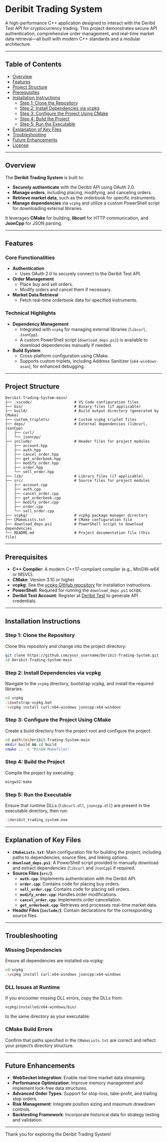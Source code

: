 
# Deribit Trading System

A high-performance C++ application designed to interact with the Deribit Test API for cryptocurrency trading. This project demonstrates secure API authentication, comprehensive order management, and real-time market data retrieval—all built with modern C++ standards and a modular architecture.

---

## Table of Contents

- [Overview](#overview)
- [Features](#features)
- [Project Structure](#project-structure)
- [Prerequisites](#prerequisites)
- [Installation Instructions](#installation-instructions)
  - [Step 1: Clone the Repository](#step-1-clone-the-repository)
  - [Step 2: Install Dependencies via vcpkg](#step-2-install-dependencies-via-vcpkg)
  - [Step 3: Configure the Project Using CMake](#step-3-configure-the-project-using-cmake)
  - [Step 4: Build the Project](#step-4-build-the-project)
  - [Step 5: Run the Executable](#step-5-run-the-executable)
- [Explanation of Key Files](#explanation-of-key-files)
- [Troubleshooting](#troubleshooting)
- [Future Enhancements](#future-enhancements)
- [License](#license)

---

## Overview

The **Deribit Trading System** is built to:

- **Securely authenticate** with the Deribit API using OAuth 2.0.
- **Manage orders**, including placing, modifying, and canceling orders.
- **Retrieve market data**, such as the orderbook for specific instruments.
- **Manage dependencies** via `vcpkg` and utilize a custom PowerShell script for downloading external libraries.

It leverages **CMake** for building, **libcurl** for HTTP communication, and **JsonCpp** for JSON parsing.

---

## Features

### Core Functionalities
- **Authentication**
  - Uses OAuth 2.0 to securely connect to the Deribit Test API.
- **Order Management**
  - Place buy and sell orders.
  - Modify orders and cancel them if necessary.
- **Market Data Retrieval**
  - Fetch real-time orderbook data for specified instruments.

### Technical Highlights
- **Dependency Management**
  - Integrated with `vcpkg` for managing external libraries (`libcurl`, `JsonCpp`).
  - A custom PowerShell script (`download_deps.ps1`) is available to download dependencies manually if needed.
- **Build System**
  - Cross-platform configuration using CMake.
  - Supports custom triplets, including Address Sanitizer (`x64-windows-asan`), for enhanced debugging.

---

## Project Structure

```plaintext
Deribit-Trading-System-main/
├── .vscode/                   # VS Code configuration files
├── bin/                       # Binary files (if applicable)
├── build/                     # Build output directory (generated by CMake)
├── custom_triplets/           # Custom vcpkg triplet files
├── deps/                      # External dependencies (libcurl, JsonCpp)
│   ├── curl/
│   └── jsoncpp/
├── include/                   # Header files for project modules
│   ├── account.hpp
│   ├── auth.hpp
│   ├── cancel_order.hpp
│   ├── get_orderbook.hpp
│   ├── modify_order.hpp
│   ├── order.hpp
│   └── sell_order.hpp
├── lib/                       # Library files (if applicable)
├── src/                       # Source files for project modules
│   ├── account.cpp
│   ├── auth.cpp
│   ├── cancel_order.cpp
│   ├── get_orderbook.cpp
│   ├── modify_order.cpp
│   ├── order.cpp
│   └── sell_order.cpp
├── vcpkg/                     # vcpkg package manager directory
├── CMakeLists.txt             # CMake configuration file
├── download_deps.ps1          # PowerShell script to download dependencies
└── README.md                  # Project documentation file (this file)
```

---

## Prerequisites

- **C++ Compiler**: A modern C++17-compliant compiler (e.g., MinGW-w64 or MSVC).
- **CMake**: Version 3.10 or higher.
- **vcpkg**: See the [vcpkg GitHub repository](https://github.com/microsoft/vcpkg) for installation instructions.
- **PowerShell**: Required for running the `download_deps.ps1` script.
- **Deribit Test Account**: Register at [Deribit Test](https://test.deribit.com) to generate API credentials.

---

## Installation Instructions

### Step 1: Clone the Repository

Clone this repository and change into the project directory:

```bash
git clone https://github.com/your_username/Deribit-Trading-System.git
cd Deribit-Trading-System-main
```

### Step 2: Install Dependencies via vcpkg

Navigate to the `vcpkg` directory, bootstrap vcpkg, and install the required libraries:

```bash
cd vcpkg
.\bootstrap-vcpkg.bat
.\vcpkg install curl:x64-windows jsoncpp:x64-windows
```

### Step 3: Configure the Project Using CMake

Create a build directory from the project root and configure the project:

```bash
cd path\to\Deribit-Trading-System-main
mkdir build && cd build
cmake .. -G "MinGW Makefiles"
```

### Step 4: Build the Project

Compile the project by executing:

```bash
mingw32-make
```

### Step 5: Run the Executable

Ensure that runtime DLLs (`libcurl.dll`, `jsoncpp.dll`) are present in the executable directory, then run:

```bash
.\deribit_trading_system.exe
```

---

## Explanation of Key Files

- **`CMakeLists.txt`**: Main configuration file for building the project, including paths to dependencies, source files, and linking options.
- **`download_deps.ps1`**: A PowerShell script provided to manually download and extract dependencies (`libcurl` and `JsonCpp`) if required.
- **Source Files (`src/`)**:
  - **`auth.cpp`**: Implements authentication with the Deribit API.
  - **`order.cpp`**: Contains code for placing buy orders.
  - **`sell_order.cpp`**: Contains code for placing sell orders.
  - **`modify_order.cpp`**: Handles order modifications.
  - **`cancel_order.cpp`**: Implements order cancellation.
  - **`get_orderbook.cpp`**: Retrieves and processes real-time market data.
- **Header Files (`include/`)**: Contain declarations for the corresponding source files.

---

## Troubleshooting

### Missing Dependencies
Ensure all dependencies are installed via vcpkg:

```bash
cd vcpkg
.\vcpkg install curl:x64-windows jsoncpp:x64-windows
```

### DLL Issues at Runtime
If you encounter missing DLL errors, copy the DLLs from:

```
vcpkg/installed/x64-windows/bin/
```

to the same directory as your executable.

### CMake Build Errors
Confirm that paths specified in the `CMakeLists.txt` are correct and reflect your project’s directory structure.

---

## Future Enhancements

- **WebSocket Integration**: Enable real-time market data streaming.
- **Performance Optimization**: Improve memory management and implement lock-free data structures.
- **Advanced Order Types**: Support for stop-loss, take-profit, and trailing stop orders.
- **Risk Management**: Integrate position sizing and maximum drawdown controls.
- **Backtesting Framework**: Incorporate historical data for strategy testing and validation.

---
Thank you for exploring the Deribit Trading System!
